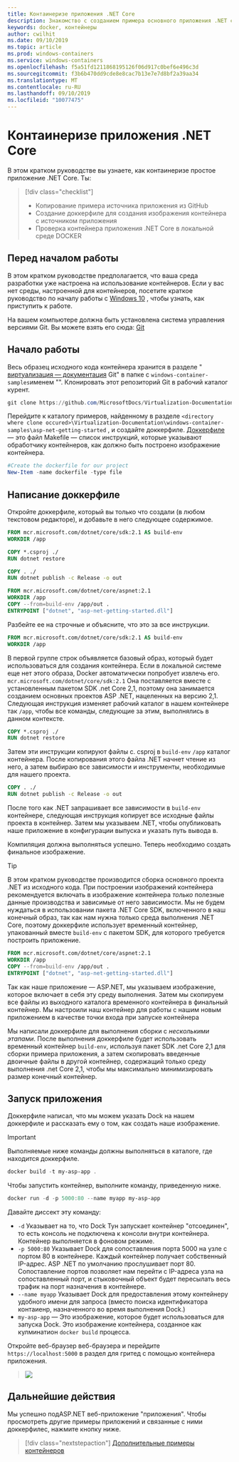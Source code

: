 ```yaml
---
title: Контаинеризе приложения .NET Core
description: Знакомство с созданием примера основного приложения .NET с контейнерами
keywords: docker, контейнеры
author: cwilhit
ms.date: 09/10/2019
ms.topic: article
ms.prod: windows-containers
ms.service: windows-containers
ms.openlocfilehash: f5a51fd1211868195126f06d917c0bef6e496c3d
ms.sourcegitcommit: f3b6b470dd9cde8e8cac7b13e7e7d8bf2a39aa34
ms.translationtype: MT
ms.contentlocale: ru-RU
ms.lasthandoff: 09/10/2019
ms.locfileid: "10077475"
---
```

# <a name="containerize-a-net-core-app"></a>Контаинеризе приложения .NET Core


В этом кратком руководстве вы узнаете, как контаинеризе простое приложение .NET Core. Ты:

> [!div class="checklist"]
> * Копирование примера источника приложения из GitHub
> * Создание доккерфиле для создания изображения контейнера с источником приложения
> * Проверка контейнера приложения .NET Core в локальной среде DOCKER

## <a name="before-you-begin"></a>Перед началом работы

В этом кратком руководстве предполагается, что ваша среда разработки уже настроена на использование контейнеров. Если у вас нет среды, настроенной для контейнеров, посетите краткое руководство по началу работы с [Windows 10](./quick-start-windows-10.md) , чтобы узнать, как приступить к работе.

На вашем компьютере должна быть установлена система управления версиями Git. Вы можете взять его сюда: [Git](https://git-scm.com/download)

## <a name="getting-started"></a>Начало работы

Весь образец исходного кода контейнера хранится в разделе " [виртуализация — документация](https://github.com/MicrosoftDocs/Virtualization-Documentation) Git" в папке с `windows-container-samples`именем "". Клонировать этот репозиторий Git в рабочий каталог курент.

```Powershell
git clone https://github.com/MicrosoftDocs/Virtualization-Documentation.git
```

Перейдите к каталогу примеров, найденному в разделе `<directory where clone occured>\Virtualization-Documentation\windows-container-samples\asp-net-getting-started` , и создайте доккерфиле. [Доккерфиле](https://docs.docker.com/engine/reference/builder/) — это файл Makefile — список инструкций, которые указывают обработчику контейнеров, как должно быть построено изображение контейнера.

```Powershell
#Create the dockerfile for our project
New-Item -name dockerfile -type file
```

## <a name="write-the-dockerfile"></a>Написание доккерфиле

Откройте доккерфиле, который вы только что создали (в любом текстовом редакторе), и добавьте в него следующее содержимое.

```Dockerfile
FROM mcr.microsoft.com/dotnet/core/sdk:2.1 AS build-env
WORKDIR /app

COPY *.csproj ./
RUN dotnet restore

COPY . ./
RUN dotnet publish -c Release -o out

FROM mcr.microsoft.com/dotnet/core/aspnet:2.1
WORKDIR /app
COPY --from=build-env /app/out .
ENTRYPOINT ["dotnet", "asp-net-getting-started.dll"]
```

Разбейте ее на строчные и объясните, что это за все инструкции.

```Dockerfile
FROM mcr.microsoft.com/dotnet/core/sdk:2.1 AS build-env
WORKDIR /app
```

В первой группе строк объявляется базовый образ, который будет использоваться для создания контейнера. Если в локальной системе еще нет этого образа, Docker автоматически попробует извлечь его. `mcr.microsoft.com/dotnet/core/sdk:2.1` Она поставляется вместе с установленным пакетом SDK .net Core 2,1, поэтому она занимается созданием основных проектов ASP .NET, нацеленных на версию 2,1. Следующая инструкция изменяет рабочий каталог в нашем контейнере так `/app`, чтобы все команды, следующие за этим, выполнялись в данном контексте.

```Dockerfile
COPY *.csproj ./
RUN dotnet restore
```

Затем эти инструкции копируют файлы с. csproj в `build-env` `/app` каталог контейнера. После копирования этого файла .NET начнет чтение из него, а затем выбираю все зависимости и инструменты, необходимые для нашего проекта.

```Dockerfile
COPY . ./
RUN dotnet publish -c Release -o out
```

После того как .NET запрашивает все зависимости в `build-env` контейнере, следующая инструкция копирует все исходные файлы проекта в контейнер. Затем мы указываем .NET, чтобы опубликовать наше приложение в конфигурации выпуска и указать путь вывода в.

Компиляция должна выполняться успешно. Теперь необходимо создать финальное изображение. 

> [!TIP]
> В этом кратком руководстве производится сборка основного проекта .NET из исходного кода. При построении изображений контейнера рекомендуется включать в изображение контейнера _только_ полезные данные производства и зависимые от него зависимости. Мы не будем нуждаться в использовании пакета .NET Core SDK, включенного в наш конечный образ, так как нам нужна только среда выполнения .NET Core, поэтому доккерфиле использует временный контейнер, упакованный вместе `build-env` с пакетом SDK, для которого требуется построить приложение.

```Dockerfile
FROM mcr.microsoft.com/dotnet/core/aspnet:2.1
WORKDIR /app
COPY --from=build-env /app/out .
ENTRYPOINT ["dotnet", "asp-net-getting-started.dll"]
```

Так как наше приложение — ASP.NET, мы указываем изображение, которое включает в себя эту среду выполнения. Затем мы скопируем все файлы из выходного каталога временного контейнера в финальный контейнер. Мы настроили наш контейнер для работы с нашим новым приложением в качестве точки входа при запуске контейнера

Мы написали доккерфиле для выполнения сборки с _несколькими этапами_. После выполнения доккерфиле будет использовать временный контейнер `build-env`, используя пакет SDK .net Core 2,1 для сборки примера приложения, а затем скопировать введенные двоичные файлы в другой контейнер, содержащий только среду выполнения .net Core 2,1, чтобы мы максимально минимизировать размер конечный контейнер.

## <a name="run-the-app"></a>Запуск приложения

Доккерфиле написал, что мы можем указать Dock на нашем доккерфиле и рассказать ему о том, как создать наше изображение. 

>[!IMPORTANT]
>Выполняемые ниже команды должны выполняться в каталоге, где находится доккерфиле.

```Powershell
docker build -t my-asp-app .
```

Чтобы запустить контейнер, выполните команду, приведенную ниже.

```Powershell
docker run -d -p 5000:80 --name myapp my-asp-app
```

Давайте диссект эту команду:

* `-d` Указывает на то, что Dock Тун запускает контейнер "отсоединен", то есть консоль не подключена к консоли внутри контейнера. Контейнер выполняется в фоновом режиме. 
* `-p 5000:80` Указывает Dock для сопоставления порта 5000 на узле с портом 80 в контейнере. Каждый контейнер получает собственный IP-адрес. ASP .NET по умолчанию прослушивает порт 80. Сопоставление портов позволяет нам перейти с IP-адреса узла на сопоставленный порт, и стыковочный объект будет пересылать весь трафик на порт назначения в контейнере.
* `--name myapp` Указывает Dock для предоставления этому контейнеру удобного имени для запроса (вместо поиска идентификатора контаиенр, назначенного во время выполнения Dock.)
* `my-asp-app` — Это изображение, которое будет использоваться для запуска Dock. Это изображение контейнера, созданное как кулминатион `docker build` процесса.

Откройте веб-браузер веб-браузера и перейдите `https://localhost:5000` в раздел для гритед с помощью контейнера приложения.

>![](media/SampleAppScreenshot.png)

## <a name="next-steps"></a>Дальнейшие действия

Мы успешно подASP.NET веб-приложение "приложения". Чтобы просмотреть другие примеры приложений и связанные с ними доккерфилес, нажмите кнопку ниже.

> [!div class="nextstepaction"]
> [Дополнительные примеры контейнеров](../samples.md)
